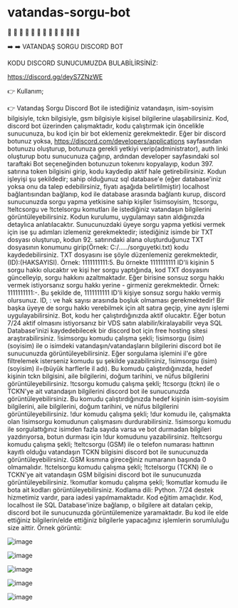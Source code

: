 # vatandas-sorgu-bot

🌟 🌟 🌟 🌟 🌟 🌟 🌟 🌟 🌟 🌟 🌟🌟 🌟 

➡️ ➡️  VATANDAŞ SORGU DISCORD BOT

KODU DISCORD SUNUCUMUZDA BULABİLİRSİNİZ:

https://discord.gg/deyS7ZNzWE

👉 Kullanım;

👉 Vatandaş Sorgu Discord Bot ile istediğiniz vatandaşın, isim-soyisim bilgisiyle, tckn bilgisiyle, gsm bilgisiyle kişisel bilgilerine ulaşabilirsiniz. Kod, discord bot üzerinden çalışmaktadır, kodu çalıştırmak için öncelikle sunucunuza, bu kod için bir bot eklemeniz gerekmektedir. Eğer bir discord botunuz yoksa, https://discord.com/developers/applications sayfasından botunuzu oluşturup, botunuza gerekli yetkiyi verip(administrator), auth linki oluşturup botu sunucunuza çağırıp, ardından developer sayfasındaki sol taraftaki Bot seçeneğinden botunuzun tokenını kopyalayıp, kodun 397. satırına token bilgisini girip, kodu kaydedip aktif hale getirebilirsiniz. Kodun işleyişi şu şekildedir; sahip olduğunuz sql database'e (eğer database'iniz yoksa onu da talep edebilirsiniz, fiyatı aşağıda belirtilmiştir) localhost bağlantısından bağlanıp, kod ile database arasında bağlantı kurup, discord sunucunuzda sorgu yapma yetkisine sahip kişiler !isimsoyisim, !tcsorgu, !teltcsorgu ve !tctelsorgu komutları ile istediğiniz vatandaşın bilgilerini görüntüleyebilirsiniz. Kodun kurulumu, uygulamayı satın aldığınızda detaylıca anlatılacaktır. Sunucunuzdaki üyeye sorgu yapma yetkisi vermek için ise şu adımları izlemeniz gerekmektedir; istediğiniz isimde bir TXT dosyası oluşturup, kodun 92. satırındaki alana oluşturduğunuz TXT dosyasının konumunu girip(Örnek: C:/...../sorguyetki.txt) kodu kaydedebilirsiniz. TXT dosyasını ise şöyle düzenlemeniz gerekmektedir, (ID):(HAKSAYISI). Örnek: 1111111111:5. Bu örnekte 1111111111 ID'li kişinin 5 sorgu hakkı olucaktır ve kişi her sorgu yaptığında, kod TXT dosyasını güncelleyip, sorgu hakkını azaltmaktadır. Eğer birisine sonsuz sorgu hakkı vermek istiyorsanız sorgu hakkı yerine - girmeniz gerekmektedir.
Örnek: 1111111111:-. Bu şekilde de, 1111111111 ID'li kişiye sonsuz sorgu hakkı vermiş olursunuz. ID, : ve hak sayısı arasında boşluk olmaması gerekmektedir! Bir başka üyeye de sorgu hakkı verebilmek için alt satıra geçip, yine aynı işlemi uygulayabilirsiniz. Bot, kodu her çalıştırdığınızda aktif olucaktır. Eğer botun 7/24 aktif olmasını istiyorsanız bir VDS satın alabilir/kiralayabilir veya SQL Database'inizi kaydedebilecek bir discord bot için free hosting sitesi araştırabilirsiniz.
!isimsorgu komudu çalışma şekli; !isimsorgu (isim) (soyisim) ile o isimdeki vatandaşın/vatandaşların bilgilerini discord bot ile sunucunuzda görüntüleyebilirsiniz. Eğer sorgulama işlemini il'e göre filtrelemek isterseniz komudu şu şekilde yazabilirsiniz, !isimsorgu (isim) (soyisim) il=(büyük harflerle il adı). Bu komudu çalıştırdığınızda, hedef kişinin tckn bilgisini, aile bilgilerini, doğum tarihini, ve nüfus bilgilerini görüntüleyebilirsiniz.
!tcsorgu komudu çalışma şekli; !tcsorgu (tckn) ile o TCKN'ye ait vatandaşın bilgilerini discord bot ile sunucunuzda görüntüleyebilirsiniz. Bu komudu çalıştırdığınızda hedef kişinin isim-soyisim bilgilerini, aile bilgilerini, doğum tarihini, ve nüfus bilgilerini görüntüleyebilirsiniz.
!dur komudu çalışma şekli; !dur komudu ile, çalışmakta olan !isimsorgu komudunun çalışmasını durdurabilirsiniz. !isimsorgu komudu ile sorgulattığınız isimden fazla sayıda varsa ve bot durmadan bilgileri yazdırıyorsa, botun durması için !dur komudunu yazabilirsiniz.
!teltcsorgu komudu çalışma şekli; !teltcsorgu (GSM) ile o telefon numarası hattının kayıtlı olduğu vatandaşın TCKN bilgisini discord bot ile sunucunuzda görüntüleyebilirsiniz. GSM kısmına gireceğiniz numaranın başında 0 olmamalıdır.
!tctelsorgu komudu çalışma şekli; !tctelsorgu (TCKN) ile o TCKN'ye ait vatandaşın GSM bilgisini discord bot ile sunucunuzda görüntüleyebilirsiniz.
!komutlar komudu çalışma şekli; !komutlar komudu ile bota ait kodları görüntüleyebilirsiniz.
Kodlama dili: Python. 7/24 destek hizmetimiz vardır, para iadesi yapılmamaktadır. Kod eğitim amaçlıdır. Kod, localhost ile SQL Database'inize bağlanıp, o bilgilere ait dataları çekip, discord bot ile sunucunuzda görüntülemenize yaramaktadır. Bu kod ile elde ettiğiniz bilgilerin/elde ettiğiniz bilgilerle yapacağınız işlemlerin sorumluluğu size aittir. Örnek görüntü:

![image](https://github.com/canhhr/vatandas-sorgu-bot/assets/82213336/deeeaf19-7b43-4744-ab65-dc33defd54bf)

![image](https://github.com/canhhr/vatandas-sorgu-bot/assets/82213336/47d671f7-c749-4b07-9835-1f04fcb6c940)

![image](https://github.com/canhhr/vatandas-sorgu-bot/assets/82213336/b049580e-5c1a-4654-908d-22e903ac9bb0)

![image](https://github.com/canhhr/vatandas-sorgu-bot/assets/82213336/8a7c13a4-7f84-44ff-b5b5-a495d5cb0f25)

![image](https://github.com/canhhr/vatandas-sorgu-bot/assets/82213336/5c8e3e37-14b4-4fd4-b153-db3311e7f977)


